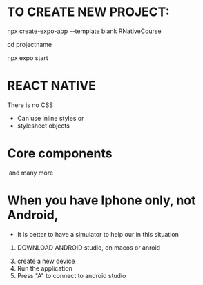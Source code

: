 # TO CREATE NEW PROJECT:

npx create-expo-app --template blank RNativeCourse

cd projectname

npx expo start


# REACT NATIVE

There is no CSS

- Can use inline styles or 
- stylesheet objects

# Core components

<View/>
<Image/>
<!-- <Button/> -->
<TextInput/>
and many more


# When you have Iphone only, not Android, 
- It is better to have a simulator to help our in this situation

1. DOWNLOAD ANDROID studio, on macos or anroid
<!-- 2. OR DOWNLOAD XCODE FOR MacOS only -->
3. create a new device
4. Run the application
5. Press "A" to connect to android studio 
